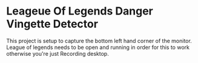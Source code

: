 # Leageue Of Legends Danger Vingette Detector

This project is setup to capture the bottom left hand corner of the monitor. 
League of legends needs to be open and running in order for this to work otherwise you're just 
Recording desktop.

